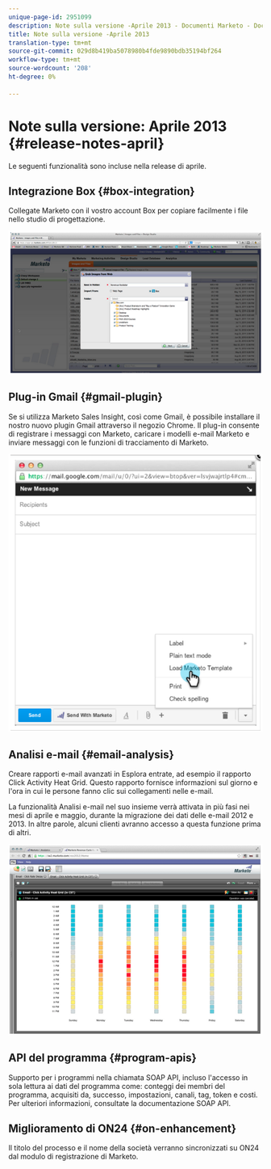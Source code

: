 ```yaml
---
unique-page-id: 2951099
description: Note sulla versione -Aprile 2013 - Documenti Marketo - Documentazione prodotto
title: Note sulla versione -Aprile 2013
translation-type: tm+mt
source-git-commit: 029d8b419ba5078980b4fde9890bdb35194bf264
workflow-type: tm+mt
source-wordcount: '208'
ht-degree: 0%

---
```



# Note sulla versione: Aprile 2013 {#release-notes-april}

Le seguenti funzionalità sono incluse nella release di aprile.

## Integrazione Box {#box-integration}

Collegate Marketo con il vostro account Box per copiare facilmente i file nello studio di progettazione.

![](assets/image2014-9-22-15-3a47-3a56.png)

## Plug-in Gmail {#gmail-plugin}

Se si utilizza Marketo Sales Insight, così come Gmail, è possibile installare il nostro nuovo plugin Gmail attraverso il negozio Chrome. Il plug-in consente di registrare i messaggi con Marketo, caricare i modelli e-mail Marketo e inviare messaggi con le funzioni di tracciamento di Marketo.

![](assets/image2014-9-22-15-3a48-3a57.png)

## Analisi e-mail {#email-analysis}

Creare rapporti e-mail avanzati in Esplora entrate, ad esempio il rapporto Click Activity Heat Grid. Questo rapporto fornisce informazioni sul giorno e l&#39;ora in cui le persone fanno clic sui collegamenti nelle e-mail.

La funzionalità Analisi e-mail nel suo insieme verrà attivata in più fasi nei mesi di aprile e maggio, durante la migrazione dei dati delle e-mail 2012 e 2013. In altre parole, alcuni clienti avranno accesso a questa funzione prima di altri.

![](assets/image2014-9-22-15-3a49-3a16.png)

## API del programma {#program-apis}

Supporto per i programmi nella chiamata SOAP API, incluso l&#39;accesso in sola lettura ai dati del programma come: conteggi dei membri del programma, acquisiti da, successo, impostazioni, canali, tag, token e costi. Per ulteriori informazioni, consultate la documentazione SOAP API.

## Miglioramento di ON24 {#on-enhancement}

Il titolo del processo e il nome della società verranno sincronizzati su ON24 dal modulo di registrazione di Marketo.
